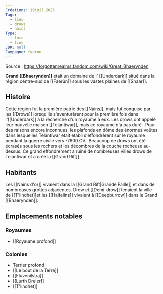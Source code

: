 ```yaml
---
Créations: 19juil.2023
Tags:
  - lieu
  - drows
  - nains
Type:
  - lore
  - lieu
JDR: null
Campagne: faerun
---
```

Source : https://forgottenrealms.fandom.com/wiki/Great_Bhaerynden

**Grand [[Bhaerynden]]** était un domaine de l' [[Underdark]] situé dans la région centre-sud de [[Faerûn]] sous les vastes plaines de [[Shaar]].
## Histoire

Cette région fut la première patrie des [[Nains]], mais fut conquise par les [[Drows]] lorsqu'ils s'aventurèrent pour la première fois dans l'[[Underdark]] à la recherche d'un royaume à eux. Les drows ont appelé leur nouvelle maison [[Telantiwar]], mais ce royaume n'a pas duré. 
Pour des raisons encore inconnues, les plafonds en dôme des énormes voûtes dans lesquelles Telantiwar était établi s'effondrèrent sur le royaume pendant la guerre civile vers -7600 CV. 
Beaucoup de drows ont été écrasés sous les rochers et les décombres de la couche rocheuse au-dessus. Ce grand effondrement a ruiné de nombreuses villes drows de Telantiwar et a créé la [[Grand Rift]]

## Habitants

Les [[Nains d'or]] vivaient dans la [[Grand Rift|Grande Faille]] et dans de nombreuses grottes adjacentes. Drow et [[Demi-drow]] tenaient la ville de [[T'lindhet]]et les [[Halfelins]] vivaient à [[Deepburrow]] dans le Grand [[Bhaerynden]]. 

## Emplacements notables

### Royaumes

- [[Royaume profond]]

### Colonies
- Terrier profond 
- [[Le bout de la Terre]]
- [[Fluvenilstra]]
- [[Lurth Dreier]] 
- [[T'lindhet]]
